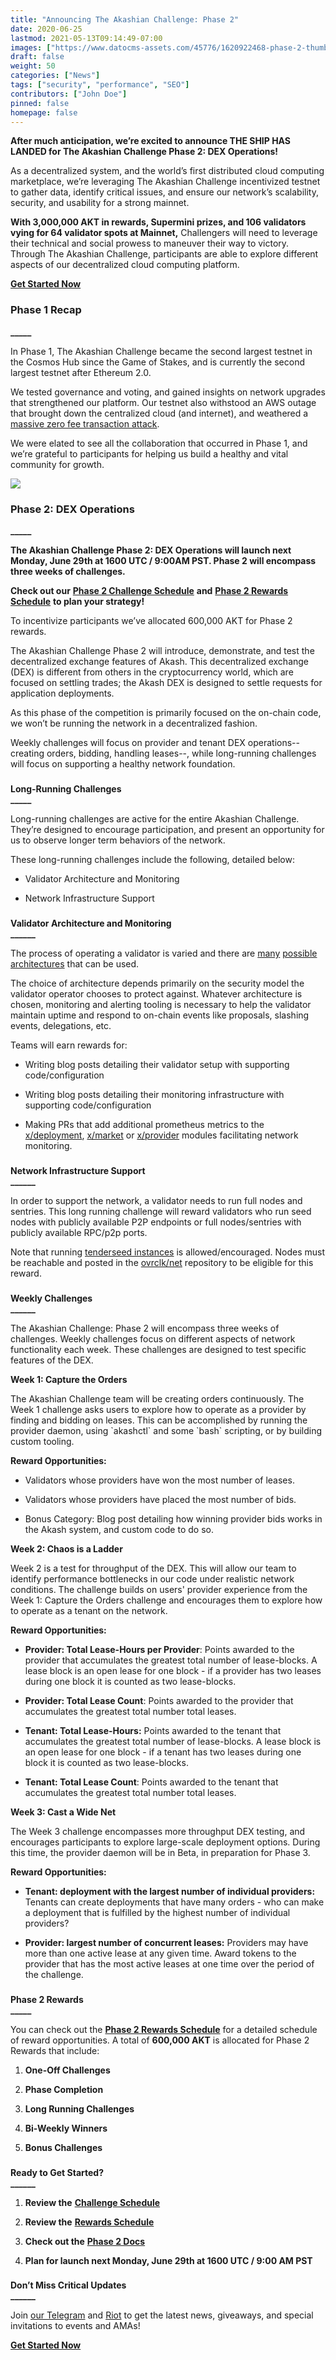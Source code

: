 ```yaml
---
title: "Announcing The Akashian Challenge: Phase 2"
date: 2020-06-25
lastmod: 2021-05-13T09:14:49-07:00
images: ["https://www.datocms-assets.com/45776/1620922468-phase-2-thumb.png"]
draft: false
weight: 50
categories: ["News"]
tags: ["security", "performance", "SEO"]
contributors: ["John Doe"]
pinned: false
homepage: false
---
```

**After much anticipation, we’re excited to announce THE SHIP HAS LANDED for The Akashian Challenge Phase 2: DEX Operations!**   
  
As a decentralized system, and the world’s first distributed cloud computing marketplace, we’re leveraging The Akashian Challenge incentivized testnet to gather data, identify critical issues, and ensure our network’s scalability, security, and usability for a strong mainnet.  
  
**With 3,000,000 AKT in rewards, Supermini prizes, and 106 validators vying for 64 validator spots at Mainnet,** Challengers will need to leverage their technical and social prowess to maneuver their way to victory. Through The Akashian Challenge, participants are able to explore different aspects of our decentralized cloud computing platform.

[**Get Started Now**](https://docs.akash.network/akashian/phase2)

### **Phase 1 Recap**  
**\_\_\_\_\_**

In Phase 1, The Akashian Challenge became the second largest testnet in the Cosmos Hub since the Game of Stakes, and is currently the second largest testnet after Ethereum 2.0.  
  
We tested governance and voting, and gained insights on network upgrades that strengthened our platform. Our testnet also withstood an AWS outage that brought down the centralized cloud (and internet), and weathered a [massive zero fee transaction attack](https://medium.com/@novysf/the-outcome-from-akash-testnet-zero-fee-transaction-attack-5fd4aaa68d97).  
  
We were elated to see all the collaboration that occurred in Phase 1, and we’re grateful to participants for helping us build a healthy and vital community for growth.

![](https://www.datocms-assets.com/45776/1620922441-akash-v6-1-1024x768.png)

### **Phase 2: DEX Operations**  
**\_\_\_\_\_**

**The Akashian Challenge Phase 2: DEX Operations will launch next Monday, June 29th at 1600 UTC / 9:00AM PST. Phase 2 will encompass three weeks of challenges.**

**Check out our** [**Phase 2 Challenge Schedule**](https://akash.network/challenge/phase2/schedule) **and** [**Phase 2 Rewards Schedule**](https://akash.network/challenge/phase2/rewards) **to plan your strategy!**

To incentivize participants we’ve allocated 600,000 AKT for Phase 2 rewards.

The Akashian Challenge Phase 2 will introduce, demonstrate, and test the decentralized exchange features of Akash. This decentralized exchange (DEX) is different from others in the cryptocurrency world, which are focused on settling trades; the Akash DEX is designed to settle requests for application deployments.

As this phase of the competition is primarily focused on the on-chain code, we won’t be running the network in a decentralized fashion.

Weekly challenges will focus on provider and tenant DEX operations--creating orders, bidding, handling leases--, while long-running challenges will focus on supporting a healthy network foundation.

###   
**Long-Running Challenges**  
**\_\_\_\_\_**

Long-running challenges are active for the entire Akashian Challenge. They’re designed to encourage participation, and present an opportunity for us to observe longer term behaviors of the network. 

These long-running challenges include the following, detailed below:

*   Validator Architecture and Monitoring
    
*   Network Infrastructure Support
    

###   
**Validator Architecture and Monitoring**  
**\_\_\_\_\_\_**

The process of operating a validator is varied and there are [many](https://blog.polychainlabs.com/tendermint/2020/03/26/threshold-validator-for-tendermint.html) [possible](https://iqlusion.blog/a-look-inside-our-validator-architecture) [architectures](https://certus.one/sign-os) that can be used.

The choice of architecture depends primarily on the security model the validator operator chooses to protect against. Whatever architecture is chosen, monitoring and alerting tooling is necessary to help the validator maintain uptime and respond to on-chain events like proposals, slashing events, delegations, etc.

Teams will earn rewards for:

*   Writing blog posts detailing their validator setup with supporting code/configuration
    
*   Writing blog posts detailing their monitoring infrastructure with supporting code/configuration
    
*   Making PRs that add additional prometheus metrics to the [x/deployment](https://github.com/ovrclk/akash/tree/master/x/deployment), [x/market](https://github.com/ovrclk/akash/tree/master/x/market) or [x/provider](https://github.com/ovrclk/akash/tree/master/x/provider) modules facilitating network monitoring.
    

###   
**Network Infrastructure Support**  
**\_\_\_\_\_\_**

In order to support the network, a validator needs to run full nodes and sentries. This long running challenge will reward validators who run seed nodes with publicly available P2P endpoints or full nodes/sentries with publicly available RPC/p2p ports.  
  
Note that running [tenderseed instances](https://gitlab.com/polychainlabs/tenderseed) is allowed/encouraged. Nodes must be reachable and posted in the [ovrclk/net](https://github.com/ovrclk/net) repository to be eligible for this reward.

###   
**Weekly Challenges**  
**\_\_\_\_\_\_**

The Akashian Challenge: Phase 2 will encompass three weeks of challenges. Weekly challenges focus on different aspects of network functionality each week. These challenges are designed to test specific features of the DEX.

**Week 1: Capture the Orders**

The Akashian Challenge team will be creating orders continuously. The Week 1 challenge asks users to explore how to operate as a provider by finding and bidding on leases. This can be accomplished by running the provider daemon, using \`akashctl\` and some \`bash\` scripting, or by building custom tooling.

**Reward Opportunities:**

*   Validators whose providers have won the most number of leases.
    
*   Validators whose providers have placed the most number of bids.
    
*   Bonus Category: Blog post detailing how winning provider bids works in the Akash system, and custom code to do so.
    

**Week 2: Chaos is a Ladder**

Week 2 is a test for throughput of the DEX. This will allow our team to identify performance bottlenecks in our code under realistic network conditions. The challenge builds on users' provider experience from the Week 1: Capture the Orders challenge and encourages them to explore how to operate as a tenant on the network. 

**Reward Opportunities:**

*   **Provider: Total Lease-Hours per Provider**: Points awarded to the provider that accumulates the greatest total number of lease-blocks. A lease block is an open lease for one block - if a provider has two leases during one block it is counted as two lease-blocks.
    

*   **Provider: Total Lease Count**: Points awarded to the provider that accumulates the greatest total number total leases.
    

*   **Tenant: Total Lease-Hours:** Points awarded to the tenant that accumulates the greatest total number of lease-blocks. A lease block is an open lease for one block - if a tenant has two leases during one block it is counted as two lease-blocks.
    

*   **Tenant: Total Lease Count**: Points awarded to the tenant that accumulates the greatest total number total leases.
    

**Week 3: Cast a Wide Net**  
  
The Week 3 challenge encompasses more throughput DEX testing, and encourages participants to explore large-scale deployment options. During this time, the provider daemon will be in Beta, in preparation for Phase 3.  
  
**Reward Opportunities:**

*   **Tenant: deployment with the largest number of individual providers:** Tenants can create deployments that have many orders - who can make a deployment that is fulfilled by the highest number of individual providers?  
    
*   **Provider: largest number of concurrent leases:** Providers may have more than one active lease at any given time. Award tokens to the provider that has the most active leases at one time over the period of the challenge.
    

###   
**Phase 2 Rewards**  
**\_\_\_\_\_**

You can check out the [**Phase 2 Rewards Schedule**](https://akash.network/challenge/phase2/rewards) for a detailed schedule of reward opportunities. A total of **600,000 AKT** is allocated for Phase 2 Rewards that include:

1.  **One-Off Challenges**
    
2.  **Phase Completion**
    
3.  **Long Running Challenges**
    
4.  **Bi-Weekly Winners**
    
5.  **Bonus Challenges**
    

###   
**Ready to Get Started?**  
**\_\_\_\_\_\_**

1.  **Review the** [**Challenge Schedule**](https://akash.network/challenge/phase2/schedule)
    
2.  **Review the** [**Rewards Schedule**](https://akash.network/challenge/phase2/rewards)
    
3.  **Check out the** [**Phase 2 Docs**](https://docs.akash.network/akashian/phase2)
    
4.  **Plan for launch next Monday, June 29th at 1600 UTC / 9:00 AM PST**
    

###   
**Don’t Miss Critical Updates**  
**\_\_\_\_\_\_**

Join [our Telegram](https://t.me/AkashNW) and [Riot](https://riot.im/app/#/room/#akashnet:matrix.org) to get the latest news, giveaways, and special invitations to events and AMAs! 

[**Get Started Now**](https://docs.akash.network/akashian/phase2)